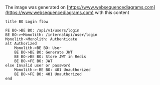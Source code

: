 The image was generated on [https://www.websequencediagrams.com](https://www.websequencediagrams.com)
with this content

```
title BO Login flow

FE BO->BE BO: /api/v1/users/login
BE BO->+Monolith: /internalApi/user/login
Monolith->Monolith: Authenticate
alt Authorized
    Monolith->BE BO: User
    BE BO->BE BO: Generate JWT
    BE BO->BE BO: Store JWT in Redis
    BE BO->FE BO: JWT
else Invalid user or password
    Monolith->-BE BO: 401 Unauthorized
    BE BO->FE BO: 401 Unauthorized
end
```
